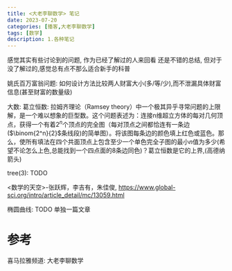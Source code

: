 ```yaml
---
title: <大老李聊数学> 笔记
date: 2023-07-20
categories: [播客,大老李聊数学]
tags: [数学]
description: 1.各种笔记
---
```


感觉其实有些讨论到的问题, 作为已经了解过的人来回看 还是不错的总结, 但对于没了解过的,感觉总有点不那么适合新手的科普

<!--more-->

姚氏百万富翁问题: 如何设计方法比较两人财富大小(多/等/少),而不泄漏具体财富信息(甚至财富的数量级)

大数: 葛立恒数: 拉姆齐理论（Ramsey theory）中一个极其异乎寻常问题的上限解，是一个难以想象的巨型数。这个问题表述为：连接n维超立方体的每对几何顶点，获得一个有着$2^n$个顶点的完全图（每对顶点之间都恰连有一条边($\binom{2^n}{2}$条线段)的简单图）。将该图每条边的颜色填上红色或蓝色。那么，使所有填法在四个共面顶点上包含至少一个单色完全子图的最小$n$值为多少(希望不论怎么上色,总能找到一个四点面的8条边同色)？葛立恒数是它的上界,(高德纳箭头)

tree(3): TODO

<数学的天空>-张跃辉，李吉有，朱佳俊, https://www.global-sci.org/intro/article_detail/mc/13059.html

椭圆曲线: TODO 单独一篇文章



# 参考

喜马拉雅频道: 大老李聊数学
